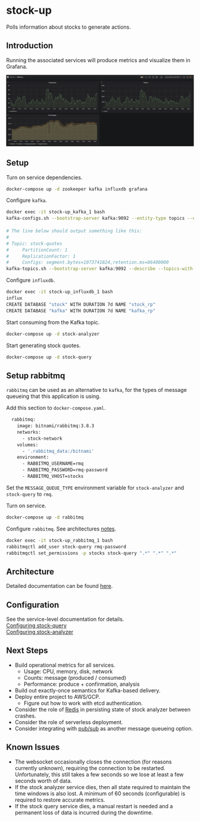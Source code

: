 # stock-up
Polls information about stocks to generate actions.

## Introduction
Running the associated services will produce metrics and visualize them in Grafana.

![Metrics](./doc/images/metrics.png)

## Setup
Turn on service dependencies.
```bash
docker-compose up -d zookeeper kafka influxdb grafana
```

Configure `kafka`.
```bash
docker exec -it stock-up_kafka_1 bash
kafka-configs.sh --bootstrap-server kafka:9092 --entity-type topics --entity-name stock-quotes --alter --add-config retention.ms=86400000

# The line below should output something like this:
#
# Topic: stock-quotes
#     PartitionCount: 1
#     ReplicationFactor: 1
#     Configs: segment.bytes=1073741824,retention.ms=86400000
kafka-topics.sh --bootstrap-server kafka:9092 --describe --topics-with-overrides
```

Configure `influxdb`.
```bash
docker exec -it stock-up_influxdb_1 bash
influx
CREATE DATABASE "stock" WITH DURATION 7d NAME "stock_rp"
CREATE DATABASE "kafka" WITH DURATION 7d NAME "kafka_rp"
```

Start consuming from the Kafka topic.
```bash
docker-compose up -d stock-analyzer
```

Start generating stock quotes.
```bash
docker-compose up -d stock-query
```

## Setup rabbitmq
`rabbitmq` can be used as an alternative to `kafka`, for the types of message queueing that this application is using.

Add this section to `docker-compose.yaml`.
```bash
  rabbitmq:
    image: bitnami/rabbitmq:3.8.3
    networks:
      - stock-network
    volumes:
      - '.rabbitmq_data:/bitnami'
    environment:
      - RABBITMQ_USERNAME=rmq
      - RABBITMQ_PASSWORD=rmq-password
      - RABBITMQ_VHOST=stocks
```

Set the `MESSAGE_QUEUE_TYPE` environment variable for `stock-analyzer` and `stock-query` to `rmq`.

Turn on service.
```bash
docker-compose up -d rabbitmq
```

Configure `rabbitmq`. See architectures [notes](doc/architecture/rabbitmq).
```bash
docker exec -it stock-up_rabbitmq_1 bash
rabbitmqctl add_user stock-query rmq-password
rabbitmqctl set_permissions -p stocks stock-query ".*" ".*" ".*"
```

## Architecture
Detailed documentation can be found [here](doc/architecture).

## Configuration
See the service-level documentation for details.  
[Configuring stock-query](stock_query)  
[Configuring stock-analyzer](stock_analyzer)  

## Next Steps
* Build operational metrics for all services.
    * Usage: CPU, memory, disk, network
    * Counts: message (produced / consumed)
    * Performance: produce + confirmation, analysis
* Build out exactly-once semantics for Kafka-based delivery.
* Deploy entire project to AWS/GCP.
    * Figure out how to work with etcd authentication.
* Consider the role of [Redis](https://scalegrid.io/blog/top-redis-use-cases-by-core-data-structure-types/) in
  persisting state of stock analyzer between crashes.
* Consider the role of serverless deployment.
* Consider integrating with [pub/sub](https://cloud.google.com/blog/products/data-analytics/what-to-consider-in-an-apache-kafka-to-pubsub-migration)
  as another message queueing option.

## Known Issues
* The websocket occasionally closes the connection (for reasons currently unknown), requiring the connection to be
  restarted. Unfortunately, this still takes a few seconds so we lose at least a few seconds worth of data.
* If the stock analyzer service dies, then all state required to maintain the time windows is also lost. A minimum of
  60 seconds (configurable) is required to restore accurate metrics.
* If the stock query service dies, a manual restart is needed and a permanent loss of data is incurred during the
  downtime.
